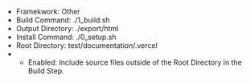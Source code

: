 <!--
SPDX-FileCopyrightText: 2006-2024, Knut Reinert & Freie Universität Berlin
SPDX-FileCopyrightText: 2016-2024, Knut Reinert & MPI für molekulare Genetik
SPDX-License-Identifier: BSD-3-Clause
-->

* Framekwork: Other
* Build Command: ./1_build.sh
* Output Directory: ./export/html
* Install Command: ./0_setup.sh
* Root Directory: test/documentation/.vercel
* * Enabled: Include source files outside of the Root Directory in the Build Step.
